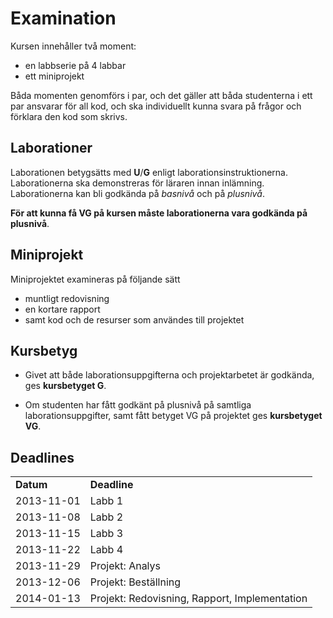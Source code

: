 # Examination

Kursen innehåller två moment:

* en labbserie på 4 labbar
* ett miniprojekt

Båda momenten genomförs i par, och det gäller att båda studenterna i ett par ansvarar för all kod, och ska individuellt kunna svara på frågor och förklara den kod som skrivs.

## Laborationer
Laborationen betygsätts med **U**/**G** enligt laborationsinstruktionerna. Laborationerna ska demonstreras för läraren innan inlämning. Laborationerna kan bli godkända på *basnivå* och på *plusnivå*.

**För att kunna få VG på kursen måste laborationerna vara godkända på plusnivå**. 


## Miniprojekt

Miniprojektet examineras på följande sätt

- muntligt redovisning
- en kortare rapport
- samt kod och de resurser som användes till projektet


## Kursbetyg

* Givet att både laborationsuppgifterna och projektarbetet är godkända, ges **kursbetyget G**.

* Om studenten har fått godkänt på plusnivå på samtliga laborationsuppgifter, samt fått betyget VG på projektet ges **kursbetyget VG**.

## Deadlines

<table class="special">
    <tr><td><strong>Datum</strong></td><td><strong>Deadline</strong></td></tr>
    <tr><td>2013-11-01</td> <td>Labb 1</td></tr>
    <tr><td>2013-11-08</td> <td>Labb 2</td></tr>
    <tr><td>2013-11-15</td> <td>Labb 3</td></tr>
    <tr><td>2013-11-22</td> <td>Labb 4</td></tr>
    <tr><td>2013-11-29</td> <td>Projekt: Analys</td></tr>
    <tr><td>2013-12-06</td> <td>Projekt: Beställning</td></tr>
    <tr><td>2014-01-13</td> <td>Projekt: Redovisning, Rapport, Implementation</td></tr>
</table>